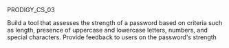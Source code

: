 PRODIGY_CS_03

Build a tool that assesses the strength of a password based on criteria such as length, presence of uppercase and lowercase letters, numbers, and special characters. Provide feedback to users on the password's strength

